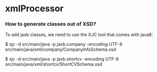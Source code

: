 # xmlProcessor

### How to generate classes out of XSD?
To add jaxb classes, we need to use the XJC tool that comes with java8:

$ xjc -d src/main/java -p jaxb.company -encoding UTF-8 src/main/java/xml/company/CompanyInfoSchema.xsd

$ xjc -d src/main/java -p jaxb.shortcv -encoding UTF-8 src/main/java/xml/shortcv/ShortCVSchema.xsd 
